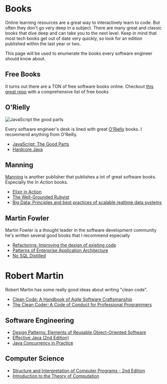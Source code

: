 # Books
Online learning resources are a great way to interactively learn to code. But often they don't go very deep in a subject. There are many great and classic books that dive deep and can take you to the next level. Keep in mind that most tech books get out of date very quickly, so look for an edition published within the last year or two.

This page will be used to enumerate the books every software engineer should know about.

## Free Books
It turns out there are a TON of free software books online. Checkout [this great repo](https://github.com/vhf/free-programming-books/blob/master/free-programming-books.md) with a comprehensive list of free books

## O'Rielly 
![JavaScript the good parts](http://akamaicovers.oreilly.com/images/9780596517748/cat.gif)

Every software engineer's desk is lined with great [O'Rielly](http://www.oreilly.com/) books. I recommend anything from O'Reilly.
* [JavaScript: The Good Parts](http://www.amazon.com/JavaScript-Good-Parts-Douglas-Crockford/dp/0596517742/ref=sr_1_1?s=books&ie=UTF8&qid=1439154031&sr=1-1&keywords=Javascript+the+good+parts)
* [Hardcore Java](http://www.amazon.com/Hardcore-Java-Robert-Simmons/dp/0596005687/ref=sr_1_1?s=books&ie=UTF8&qid=1439154335&sr=1-1&keywords=hardcore+java)

## Manning
[Manning](http://www.manning.com/) is another publisher that publishes a lot of great software books. Especially the *In Action* books.

* [Elixir in Action](http://www.manning.com/juric/)
* [The Well-Grounded Rubyist](http://www.amazon.com/Well-Grounded-Rubyist-David-Black/dp/1617291692/ref=sr_1_1?s=books&ie=UTF8&qid=1439154104&sr=1-1&keywords=the+well+grounded+rubyist)
* [Big Data: Principles and best practices of scalable realtime data systems](http://www.amazon.com/Big-Data-Principles-practices-scalable/dp/1617290343/ref=sr_1_1?s=books&ie=UTF8&qid=1439154276&sr=1-1&keywords=nathan+marz)

## Martin Fowler
Martin Fowler is a thought leader in the software development community he's written several good books that I recommend especially
* [Refactoring: Improving the design of existing code](http://www.amazon.com/Refactoring-Improving-Design-Existing-Code/dp/0201485672/ref=asap_bc?ie=UTF8)
* [Patterns of Enterprise Application Architecture](http://www.amazon.com/Patterns-Enterprise-Application-Architecture-Martin/dp/0321127420/ref=asap_bc?ie=UTF8)
* [No SQL Distilled](http://www.amazon.com/NoSQL-Distilled-Emerging-Polyglot-Persistence/dp/0321826620/ref=asap_bc?ie=UTF8)

# Robert Martin 
Robert Martin has some really good ideas about writing "clean code".
* [Clean Code: A Handbook of Agile Software Craftsmanship](http://www.amazon.com/Clean-Code-Handbook-Software-Craftsmanship/dp/0132350882/ref=sr_1_1?s=books&ie=UTF8&qid=1439153649&sr=1-1&keywords=clean+code)
* [The Clean Coder: A Code of Conduct for Professional Programmers](http://www.amazon.com/Clean-Coder-Conduct-Professional-Programmers/dp/0137081073/ref=sr_1_2?s=books&ie=UTF8&qid=1439153649&sr=1-2&keywords=clean+code)

## Software Engineering
* [Design Patterns: Elements of Reusable Object-Oriented Software](http://www.amazon.com/Design-Patterns-Elements-Reusable-Object-Oriented/dp/0201633612/ref=sr_1_1?s=books&ie=UTF8&qid=1439153728&sr=1-1&keywords=design+patterns+elements+of+reusable+object-oriented+software)
* [Effective Java (2nd Edition)](http://www.amazon.com/Effective-Java-2nd-Joshua-Bloch/dp/0321356683/ref=sr_1_1?s=books&ie=UTF8&qid=1439153759&sr=1-1&keywords=Effective+Java)
* [Java Concurrency in Practice](http://www.amazon.com/Java-Concurrency-Practice-Brian-Goetz/dp/0321349601/ref=sr_1_2?s=books&ie=UTF8&qid=1439153841&sr=1-2&keywords=parallel+programming+java)

## Computer Science
* [Structure and Interpretation of Computer Programs - 2nd Edition](http://www.amazon.com/Structure-Interpretation-Computer-Programs-Engineering/dp/0262510871/ref=sr_1_1?s=books&ie=UTF8&qid=1439153933&sr=1-1&keywords=structure+and+interpretation+of+computer+programs)
* [Introduction to the Theory of Computation](http://www.amazon.com/Introduction-Theory-Computation-Michael-Sipser/dp/113318779X/ref=sr_1_1?s=books&ie=UTF8&qid=1439153962&sr=1-1&keywords=introduction+to+the+theory+of+computation)




